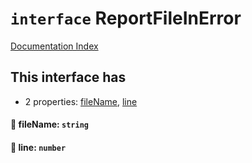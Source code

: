 # `interface` ReportFileInError

[Documentation Index](../README.md)

## This interface has

- 2 properties:
[fileName](#-filename-string),
[line](#-line-number)


#### 📄 fileName: `string`



#### 📄 line: `number`



